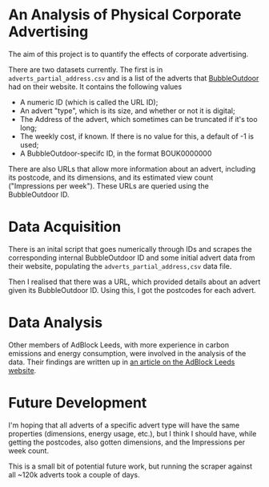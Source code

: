 # An Analysis of Physical Corporate Advertising

The aim of this project is to quantify the effects of corporate advertising.

There are two datasets currently. 
The first is in `adverts_partial_address.csv` and is a list of the adverts that [BubbleOutdoor](https://bubbleoutdoor.com/) had on their website.
It contains the following values

  * A numeric ID (which is called the URL ID);
  * An advert "type", which is its size, and whether or not it is digital;
  * The Address of the advert, which sometimes can be truncated if it's too long;
  * The weekly cost, if known. If there is no value for this, a default of -1 is used;
  * A BubbleOutdoor-specifc ID, in the format BOUK0000000

There are also URLs that allow more information about an advert, including its postcode, and its dimensions, and its estimated view count ("Impressions per week").
These URLs are queried using the BubbleOutdoor ID.

# Data Acquisition

There is an inital script that goes numerically through IDs and scrapes the corresponding internal BubbleOutdoor ID and some initial advert data from their website,
populating the `adverts_partial_address,csv` data file.

Then I realised that there was a URL, which provided details about an advert given its BubbleOutdoor ID. Using this, I got the postcodes for each advert.

# Data Analysis

Other members of AdBlock Leeds, with more experience in carbon emissions and energy consumption, were involved in the analysis of the data. Their findings are written up in [an article on the AdBlock Leeds website](https://adblockleeds.wordpress.com/2021/01/17/the-ads-in-leeds-consume-as-much-electricity-as-8000-people/).

# Future Development

I'm hoping that all adverts of a specific advert type will have the same properties (dimensions, energy usage, etc.), 
but I think I should have, while getting the postcodes, also gotten dimensions, and the Impressions per week count.

This is a small bit of potential future work, but running the scraper against all ~120k adverts took a couple of days.
